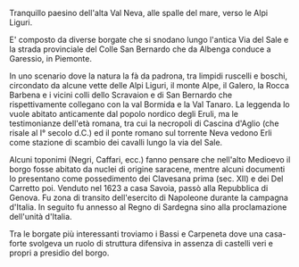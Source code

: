 Tranquillo paesino dell'alta Val Neva, alle spalle del mare, verso le Alpi Liguri.

E' composto da diverse borgate che si snodano lungo l'antica Via del Sale e la strada provinciale del Colle San Bernardo che da Albenga conduce a Garessio, in Piemonte.

In uno scenario dove la natura la fà da padrona, tra limpidi ruscelli e boschi, circondato da alcune vette delle Alpi Liguri, il monte Alpe, il Galero, la Rocca Barbena e i vicini colli dello Scravaion e di San Bernardo che rispettivamente collegano con la val Bormida e la Val Tanaro. La leggenda lo vuole abitato anticamente dal popolo nordico degli Eruli, ma le testimonianze dell'età romana, tra cui la necropoli di Cascina d'Aglio (che risale al I° secolo d.C.) ed il ponte romano sul torrente Neva vedono Erli come stazione di scambio dei cavalli lungo la via del Sale.

Alcuni toponimi (Negri, Caffari, ecc.) fanno pensare che nell'alto Medioevo il borgo fosse abitato da nuclei di origine saracene, mentre alcuni documenti lo presentano come possedimento dei Clavesana prima (sec. XII) e dei Del Carretto poi. Venduto nel 1623 a casa Savoia, passò alla Repubblica di Genova. Fu zona di transito dell'esercito di Napoleone durante la campagna d'Italia. In seguito fu annesso al Regno di Sardegna sino alla proclamazione dell'unità d'Italia.

Tra le borgate più interessanti troviamo i Bassi e Carpeneta dove una casa-forte svolgeva un ruolo di struttura difensiva in assenza di castelli veri e propri a presidio del borgo.